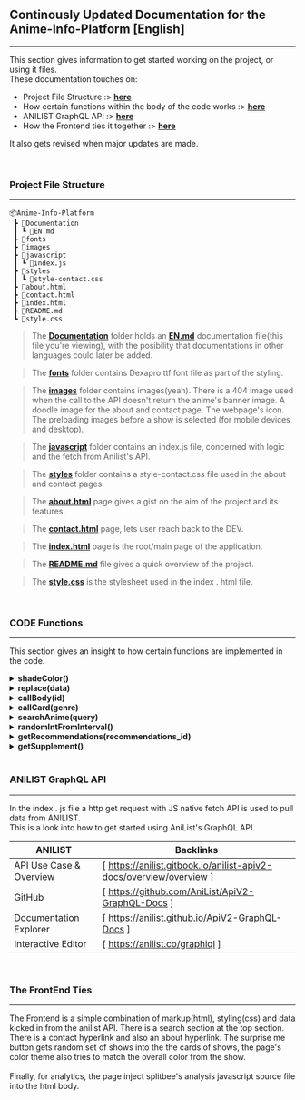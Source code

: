 ## Continously Updated Documentation for the Anime-Info-Platform [English]
<hr>

This section gives information to get started working on the project, or using it files.<br />
These documentation touches on:
- Project File Structure  :>  [**here**](#project-file-structure)
- How certain functions within the body of the code works  :>  [**here**](#code-functions)
- ANILIST GraphQL API  :>  [**here**](#anilist-graphql-api)
- How the Frontend ties it together   :>  [**here**](#the-frontend-ties)

It also gets revised when major updates are made.

<br />

### Project File Structure
<hr>

```
📦Anime-Info-Platform
 ┣ 📂Documentation
 ┃ ┗ 📜EN.md
 ┣ 📂fonts
 ┣ 📂images
 ┣ 📂javascript
 ┃ ┗ 📜index.js
 ┣ 📂styles
 ┃ ┗ 📜style-contact.css
 ┣ 📜about.html
 ┣ 📜contact.html
 ┣ 📜index.html
 ┣ 📜README.md
 ┗ 📜style.css
```

> The [**Documentation**](https://github.com/Mini-Sylar/Anime-Info-Platform/tree/master/Documentation) folder holds an [**EN.md**](https://github.com/Mini-Sylar/Anime-Info-Platform/blob/master/Documentation/EN.md) documentation file(this file you're viewing), with the posibility that documentations in other languages could later be added. 


> The [**fonts**](https://github.com/Mini-Sylar/Anime-Info-Platform/tree/master/fonts) folder contains Dexapro ttf font file as part of the styling.


> The [**images**](https://github.com/Mini-Sylar/Anime-Info-Platform/tree/master/images) folder contains images(yeah). There is a 404 image used when the call to the API doesn't return the anime's banner image. A doodle image for the about and contact page. The webpage's icon. The preloading images before a show is selected (for mobile devices and desktop).

>The [**javascript**](https://github.com/Mini-Sylar/Anime-Info-Platform/tree/master/javascript) folder contains an index.js file, concerned with logic and the fetch from Anilist's API.

>The [**styles**](https://github.com/Mini-Sylar/Anime-Info-Platform/tree/master/styles) folder contains a style-contact.css file used in the about and contact pages.

> The [**about.html**](https://github.com/Mini-Sylar/Anime-Info-Platform/blob/master/about.html) page gives a gist on the aim of the project and its features.

> The [**contact.html**](https://github.com/Mini-Sylar/Anime-Info-Platform/blob/master/contact.html) page, lets user reach back to the DEV.

> The [**index.html**](https://github.com/Mini-Sylar/Anime-Info-Platform/blob/master/index.html) page is the root/main page of the application.

> The [**README.md**](https://github.com/Mini-Sylar/Anime-Info-Platform/blob/master/README.md) file gives a quick overview of the project.

> The [**style.css**](https://github.com/Mini-Sylar/Anime-Info-Platform/blob/master/style.css) is the stylesheet used in the index . html file.


<br />

### CODE Functions
<hr>

This section gives an insight to how certain functions are implemented in the code.

<details>
  <summary><b>shadeColor()</b></summary>
    
    function shadeColor(color, percent) {
      return "#" + RR + GG + BB;
    }
    
   Returns a darker varient of the accent color on certain elements
</details>


<details>
  <summary><b>replace(data)</b></summary>
    
    function Replace(data) {
      //returns nothing |=| resolves data argument to modify the DOM;
    }
    
   Contains all the main elements that will be modified.<br />
   Takes data parameter; this is the JSON object returned by the API, from this data the elements are modified
</details>


<details>
  <summary><b>callBody(id)</b></summary>
    
    function callBody(setID = 140960) {
      //returns nothing;
    }
    
   Contains the request that provides data for main body. Calls Replace(data) at the end to modify the elements<br />
   <b><i>id:</i></b> This represents the id of the anime being looking up, by default it is '140960' for Spy X Family.
</details>


<details>
  <summary><b>callCard(genre)</b></summary>
    
    function callCard(genre) {
      //returns nothing;
    }
    
   This function contains the request that provides data for the suggestion cards<br />
   <b><i>genre:</i></b> Default genre to be passed, initially it is "Action"
  after modifying the cards, which ever card is clicked, calls callBody(id) to replace page body contents.
</details>


<details>
  <summary><b>searchAnime(query)</b></summary>
    
    function SearchAnime(searchQuery) {
      //returns nothing;
    }
    
   Fetches ID and title of anime searched and passes the ID to callBody(id) to change body content.
</details>


<details>
  <summary><b>randomIntFromInterval()</b></summary>
    
    function randomIntFromInterval(min, max) {
       return Math.floor(Math.random() * (max - min + 1) + min);
    }
    
   Returns a chosen random index from a given length
</details>


<details>
  <summary><b>getRecommendations(recommendations_id)</b></summary>
    
    function GetRecommendations(recommendations_id) {
       //returns nothing;
    }
    
   Returns the proper recommendations based on rating by users on anilist, makes searching easier<br />
  <b><i>recommendation_id:</i></b> similar to id, refers to the id of the show we want our recommendations to be on
</details>


<details>
  <summary><b>getSupplement()</b></summary>
    
    function GetRecommendations(recommendations_id) {
       //returns nothing;
    }
    
   Gets a supplement of shows that are added to existing cards if the recommendation of that show was not up to 10.<br />
   This is particularly useful for old shows in the 1980s and older that have close to 0 recommendations
</details>

<br />

### ANILIST GraphQL API
<hr>

In the index . js file a http get request with JS native fetch API is used to pull data from ANILIST.<br />
This is a look into how to get started using AniList's GraphQL API.<br />

| ANILIST | Backlinks |
| ------ | ------ |
| API Use Case & Overview | [ https://anilist.gitbook.io/anilist-apiv2-docs/overview/overview ] |
| GitHub | [ https://github.com/AniList/ApiV2-GraphQL-Docs ] |
| Documentation Explorer | [ https://anilist.github.io/ApiV2-GraphQL-Docs ] |
| Interactive Editor | [ https://anilist.co/graphiql ] |

<br />

### The FrontEnd Ties
<hr>

The Frontend is a simple combination of markup(html), styling(css) and data kicked in from the anilist API. There is a search section at the top section. There is a contact hyperlink and also an about hyperlink. The surprise me button gets random set of shows into the the cards of shows, the page's color theme also tries to match the overall color from the show.
<br />
<br />
Finally, for analytics, the page inject splitbee's analysis javascript source file into the html body.
